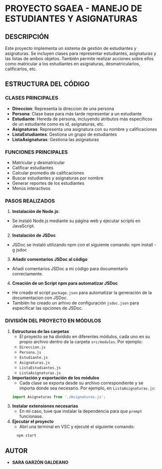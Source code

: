 # PROYECTO SGAEA - MANEJO DE ESTUDIANTES Y ASIGNATURAS

## DESCRIPCIÓN
Este proyecto implementa un sistema de gestión de estudiantes y asignaturas. Se incluyen clases para representar estudiantes, asignaturas y las listas de ambos objetos. También permite realizar acciones sobre ellos como matricular a los estudiantes en asignaturas, desmatricularlos, calificarlos, etc.

## ESTRUCTURA DEL CÓDIGO
### CLASES PRINCIPALES
 - **Direccion**: Representa la direccion de una persona
 - **Persona**: Clase base para más tarde representar a un estudiante
 - **Estudiante**: Hereda de persona, incluyendo atributos más especificos de un estudiante como es id, asignaturas, etc.
 - **Asignaturas**: Representa una asignatura con su nombre y calificaciones
 - **ListaEstudiantes**: Gestiona un grupo de estudiantes
 - **ListaAsignaturas**: Gestiona las asignaturas

### FUNCIONES PRINCIPALES
 - Matricular y desmatricular
 - Calificar estudiantes
 - Calcular promedio de calificaciones
 - Buscar estudiantes y asignaturas por nombre
 - Generar reportes de los estudiantes
 - Menús interactivos

 ### PASOS REALIZADOS
 1. **Instalación de Node.js**:
 - Se instaló Node.js mediante su página web y ejecutar scripts en JavaScript.
 2. **Instalación de JSDoc**
 - JSDoc se instaló utilizando npm con el siguiente comando: 
        npm install -g jsdoc
 3. **Añadir comentarios JSDoc al código**
 - Añadí comentarios JSDoc a mi código para documentarlo correctamente.
 4. **Creación de un Script npm para automatizar JSDoc**
 - He creado el script `package.json` para automatizar la generación de la documentacion con JSDoc. 
 - También he creado un arhivo de configuración `jsdoc.json` para especificar las opciones de JSDoc.

 ### DIVISIÓN DEL PROYECTO EN MÓDULOS
 1. **Estructuras de las carpetas**
    - El proyecto se ha dividido en diferentes módulos, cada uno en su propio archivo dentro de la carpeta `src/modulos`. Por ejemplo:
     - `Direccion.js`
     - `Persona.js`
     - `Estudiante.js`
     - `Asignaturas.js`
     - `ListaEstudiantes.js`
     - `ListaAsignaturas.js`
 2. **Importación y exportación de los módulos**
    - Cada clase se exporta desde su archivo correspondiente y se importa donde sea necesario. Por ejemplo, en `ListaAsignaturas.js`:
     ```js
     import Asignaturas from './Asignaturas.js';
     ```
3. **Instalar extensiones necesarias**
   - En mi caso, tuve que instalar la dependencia para que `prompt` funcionase. 
4. **Ejecutar el proyecto**
   - Abrí una terminal en VSC y ejecuté el siguiente comando:
   ```sh
     npm start
     ```

## AUTOR
 - **SARA GARZÓN GALDEANO**